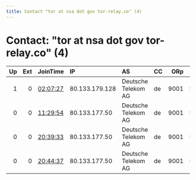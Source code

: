 ```yaml
---
title: Contact "tor at nsa dot gov tor-relay.co" (4)
---
```


# Contact: "tor at nsa dot gov tor-relay.co" (4)

|   Up |   Ext | JoinTime                                                                                            | IP             | AS                  | CC   |   ORp |   Dirp | OS    | Version   |   Nickname |   eFamMembers |
|-----:|------:|:----------------------------------------------------------------------------------------------------|:---------------|:--------------------|:-----|------:|-------:|:------|:----------|-----------:|--------------:|
|    1 |     0 | [02:07:27](https://metrics.torproject.org/rs.html#details/CA39DDB36C4F7A404AA75838CB01E0519585E9D2) | 80.133.179.128 | Deutsche Telekom AG | de   |  9001 |   9030 | Linux | 0.4.5.10  |         69 |             1 |
|    0 |     0 | [11:29:54](https://metrics.torproject.org/rs.html#details/C90EC0A5D087E213D1410334558738706B7F8DDA) | 80.133.177.50  | Deutsche Telekom AG | de   |  9001 |   9030 | Linux | 0.4.5.10  |         69 |             1 |
|    0 |     0 | [20:39:33](https://metrics.torproject.org/rs.html#details/127FA180380DF7119FDDDF4DA4B3465707EFA694) | 80.133.177.50  | Deutsche Telekom AG | de   |  9001 |   9030 | Linux | 0.4.5.10  |         69 |             1 |
|    0 |     0 | [20:44:37](https://metrics.torproject.org/rs.html#details/ACF71C4F9F97319CA352125D7B24190C12F82A02) | 80.133.177.50  | Deutsche Telekom AG | de   |  9001 |   9030 | Linux | 0.4.5.10  |         69 |             1 |
